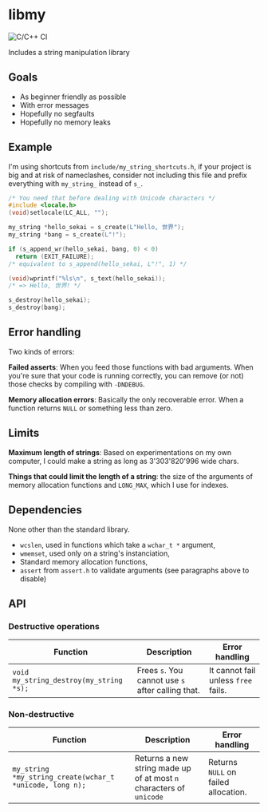# libmy

![C/C++ CI](https://github.com/TanguyAndreani/libmy/workflows/C/C++%20CI/badge.svg)

Includes a string manipulation library

## Goals

- As beginner friendly as possible
- With error messages
- Hopefully no segfaults
- Hopefully no memory leaks

## Example

I'm using shortcuts from `include/my_string_shortcuts.h`, if your project
is big and at risk of nameclashes, consider not including this file and
prefix everything with `my_string_` instead of `s_`.

```c
/* You need that before dealing with Unicode characters */
#include <locale.h>
(void)setlocale(LC_ALL, "");

my_string *hello_sekai = s_create(L"Hello, 世界");
my_string *bang = s_create(L"!");

if (s_append_wr(hello_sekai, bang, 0) < 0)
  return (EXIT_FAILURE);
/* equivalent to s_append(hello_sekai, L"!", 1) */

(void)wprintf("%ls\n", s_text(hello_sekai));
/* => Hello, 世界! */

s_destroy(hello_sekai);
s_destroy(bang);
```

## Error handling

Two kinds of errors:

**Failed asserts**: When you feed those functions with bad arguments.
When you're sure that your code is running correctly, you can remove
(or not) those checks by compiling with `-DNDEBUG`.

**Memory allocation errors**: Basically the only recoverable error.
When a function returns `NULL` or something less than zero.

## Limits

**Maximum length of strings**: Based on experimentations on my own computer,
I could make a string as long as 3'303'820'996 wide chars.

**Things that could limit the length of a string**: the size of the arguments of memory allocation functions and `LONG_MAX`, which I use for indexes.

## Dependencies

None other than the standard library.

- `wcslen`, used in functions which take a `wchar_t *` argument,
- `wmemset`, used only on a string's instanciation,
-  Standard memory allocation functions,
- `assert` from `assert.h` to validate arguments (see paragraphs above to disable)

## API

### Destructive operations

|Function|Description|Error handling|
|--------|-----------|--------------|
|`void my_string_destroy(my_string *s);`|Frees `s`. You cannot use `s` after calling that.|It cannot fail unless `free` fails.|

### Non-destructive

|Function|Description|Error handling|
|--------|-----------|--------------|
|`my_string *my_string_create(wchar_t *unicode, long n);`|Returns a new string made up of at most `n` characters of `unicode`|Returns `NULL` on failed allocation.|
